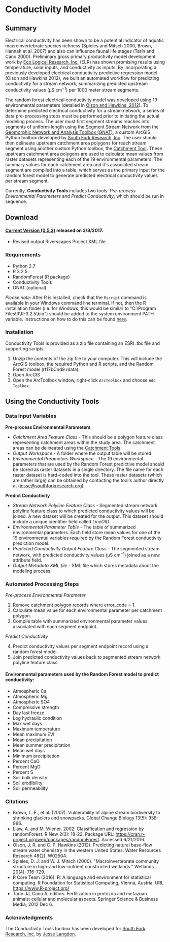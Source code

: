 # Conductivity Model

## Summary

Electrical conductivity has been shown to be a potential indicator of aquatic macroinvertebrate species richness (Spieles and Mitsch 2000, Brown, Hannah et al. 2007) and also can influence faunal life stages (Tarín and Cano 2000). Preliminary gross primary productivity model development work by [Eco Logical Research, Inc.](https://sites.google.com/a/ecologicalresearch.net/ecologicalreseach-net/) (ELR) has shown promising results using temperature, solar inputs, and conductivity as inputs. By incorporating a previously developed electrical conductivity predictive regression model (Olson and Hawkins 2012), we built an automated workflow for predicting conductivity for a stream network, summarizing predicted upstream conductivity values (μS cm<sup>−1</sup>) per 1000 meter stream segments.

The random forest electrical conductivity model was developed using 19 environmental parameters (detailed in [Olson and Hawkins, 2012](http://onlinelibrary.wiley.com/doi/10.1029/2011WR011088/abstract)). To determine predicted electrical conductivity for a stream network, a series of data pre-processing steps must be performed prior to initiating the actual modeling process. The user must first segment streams reaches into segments of uniform-length using the Segment Stream Network from the [Geomorphic Network and Analysis Toolbox (GNAT)](https://github.com/SouthForkResearch/gnat), a custom ArcGIS Python toolbox developed by [South Fork Research, Inc](https://southforkresearch.org). The user should then delineate upstream catchment area polygons for reach stream segment using another custom Python toolbox, the [Catchment Tool](https://github.com/SouthForkResearch/catchment-tool). These upstream catchment area polygons are used to calculate mean values from raster datasets representing each of the 19 environmental parameters. The summary values for each catchment area and it's associated stream segment are compiled into a table, which serves as the primary input for the random forest model to generate predicted electrical conductivity values per stream segment. 

Currently, **Conductivity Tools** includes two tools: *Pre-process Environmental Parameters* and *Predict Conductivity*, which should be run in sequence.

## Download

#### [Current Version (0.5.2)](https://github.com/SouthForkResearch/conductivity/archive/master.zip) released on 3/8/2017.
* Revised output Riverscapes Project XML file.

### Requirements

* Python 2.7
* R 3.2.5
* RandomForest (R package)
* Conductivity Tools
* GNAT (optional)

*Please note*: After R is installed, check that the `Rscript` command is available in your Windows command line terminal.  If not, then the R installation folder (i.e. for Windows, this would be similar to "C:\Program Files\R\R-3.2.5\bin") should be added to the system environment PATH variable. Instructions on how to do this can be found [here](http://windowsitpro.com/systems-management/how-can-i-add-new-folder-my-system-path).

### Installation

Conductivity Tools is provided as a zip file containing an ESRI .tbx file and supporting scripts.

1. Unzip the contents of the zip file to your computer. This will include the ArcGIS toolbox, the required Python and R scripts, and the Random Forest model (rf17bCnd9.rdata).
2. Open ArcGIS
2. Open the ArcToolbox window, right-click `ArcToolbox` and choose `Add Toolbox`.

## Using the Conductivity Tools

### Data Input Variables

**Pre-process Environmental Parameters** 

* *Catchment Area Feature Class* - This should be a polygon feature class representing catchment areas within the study area.  The catchment areas can be delineated using the [Catchment Tools](http://github.com/SouthForkResearch/catchment-tool).
* *Output Workspace* - A folder where the output table will be stored.
* *Environmental Parameters Workspace* - The 19 environmental parameters that are used by the Random Forest predictive model should be stored as raster datasets in a single directory. The file name for each raster dataset is hard-coded into the tool. These raster datasets (which are rather large) can be obtained by contacting the tool's author directly at ([jesse@southforkresearch.org)](jesse@southforkresearch.org).

**Predict Conductivity**

* *Stream Network Polyline Feature Class* - Segmented stream network polyline feature class to which predicted conductivity values will be joined. A new dataset will be created for the output. This dataset should include a unique identifier field called *LineOID*.
* *Environmental Parameter Table* - The table of summarized environmental parameters. Each field store mean values for one of the 19 environmental variables required by the Random Forest conductivity prediction model.
* *Predicted Conductivity Output Feature Class* - The segmented stream network, with predicted conductivity values (μS cm<sup>−1</sup>) joined as a new attribute field.
* *Output Metadata XML file* - XML file which stores metadata about the modeling process.

### Automated Processing Steps

*Pre-process Environmental Parameter*

1.  Remove catchment polygon records where error_code = 1.
2.  Calculate mean value for each environmental parameter per catchment polygon.
3.  Compile table with summarized environmental parameter values associated with each segment endpoint.

*Predict Conductivity*

4.  Predict conductivity values per segment endpoint record using a random forest model.
5.  Join predicted conductivity values back to segmented stream network polyline feature class.

#### Environmental parameters used by the Random Forest model to predict conductivity:

* Atmospheric Ca
* Atmospheric Mg
* Atmospheric SO4
* Compressive strength
* Day last freeze
* Log hydraulic condition
* Max wet days
* Maximum temperature
* Mean maximum EVI
* Mean precipitation
* Mean summer precipitation
* Mean wet days
* Minimum precipitation
* Percent CaO
* Percent MgO
* Percent S
* Soil bulk density
* Soil erodibility
* Soil permeability

### Citations

* Brown, L. E., et al. (2007). Vulnerability of alpine stream biodiversity to shrinking glaciers and snowpacks. Global Change Biology 13(5): 958-966.
* Liaw, A. and M. Wiener. 2002. Classification and regression by randomForest. R New 2(3): 18-22. Package URL: https://cran.r-project.org/web/packages/randomForest. Accessed 6/21/2016.
* Olson, J. R. and C. P. Hawkins (2012). Predicting natural base-flow stream water chemistry in the western United States. Water Resources Research 48(2): W02504.
* Spieles, D. J. and W. J. Mitsch (2000). "Macroinvertebrate community structure in high-and low-nutrient constructed wetlands." Wetlands 20(4): 716-729.
* R Core Team (2016). R: A language and environment for statistical computing. R Foundation for Statistical Computing, Vienna, Austria. URL https://www.R-project.org/
* Tarín JJ, Cano A, editors. Fertilization in protozoa and metazoan animals: cellular and molecular aspects. Springer Science & Business Media; 2012 Dec 6.

### Acknowledgments

The Conductivity Tools toolbox has been developed for [South Fork Research, Inc.](http://southforkresearch.org) by [Jesse Langdon](https://github.com/jesselangdon).
